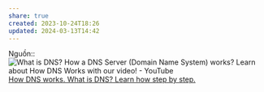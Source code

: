 ```yaml
---
share: true
created: 2023-10-24T18:26
updated: 2024-03-13T14:42
---
```


Nguồn::
![What is DNS? How a DNS Server (Domain Name System) works? Learn about How DNS Works with our video! - YouTube](https://youtu.be/3eqEl6scOvw)
[How DNS works. What is DNS? Learn how step by step.](https://howdns.works/)
